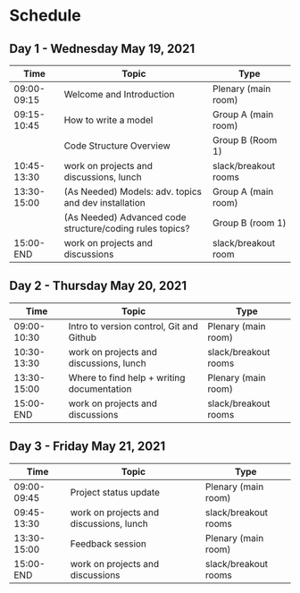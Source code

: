 # Schedule

## Day 1 - Wednesday May 19, 2021
|Time|Topic|Type|
|---|---|---|
|09:00-09:15|Welcome and Introduction| Plenary (main room)
|09:15-10:45|How to write a model| Group A (main room)
||Code Structure Overview| Group B (Room 1)
|10:45-13:30|work on projects and discussions, lunch|slack/breakout rooms
|13:30-15:00|(As Needed) Models: adv. topics and dev installation| Group A (main room)
||(As Needed) Advanced code structure/coding rules topics?| Group B (room 1)|
|15:00-END|work on projects and discussions|slack/breakout room|

## Day 2 - Thursday May 20, 2021
|Time|Topic|Type|
|---|---|---|
|09:00-10:30|Intro to version control, Git and Github| Plenary (main room)
|10:30-13:30|work on projects and discussions, lunch|slack/breakout rooms
|13:30-15:00|Where to find help + writing documentation| Plenary (main room)
|15:00-END|work on projects and discussions|slack/breakout rooms|

## Day 3 - Friday May 21, 2021
|Time|Topic|Type|
|---|---|---|
|09:00-09:45|Project status update| Plenary (main room)
|09:45-13:30|work on projects and discussions, lunch|slack/breakout rooms
|13:30-15:00|Feedback session| Plenary (main room)
|15:00-END|work on projects and discussions|slack/breakout rooms
